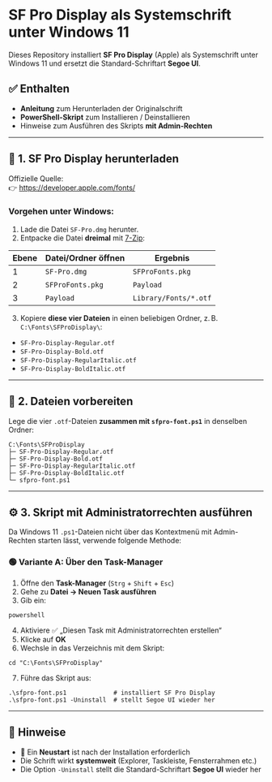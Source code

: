 
# SF Pro Display als Systemschrift unter Windows 11

Dieses Repository installiert **SF Pro Display** (Apple) als Systemschrift unter Windows 11 und ersetzt die Standard-Schriftart **Segoe UI**.

## ✅ Enthalten

- **Anleitung** zum Herunterladen der Originalschrift  
- **PowerShell-Skript** zum Installieren / Deinstallieren  
- Hinweise zum Ausführen des Skripts **mit Admin-Rechten**

---

## 🔽 1. SF Pro Display herunterladen

Offizielle Quelle:  
👉 https://developer.apple.com/fonts/

### Vorgehen unter Windows:

1. Lade die Datei `SF-Pro.dmg` herunter.  
2. Entpacke die Datei **dreimal** mit [7-Zip](https://www.7-zip.org/):

| Ebene | Datei/Ordner öffnen | Ergebnis                |
|-------|----------------------|-------------------------|
| 1     | `SF-Pro.dmg`         | `SFProFonts.pkg`        |
| 2     | `SFProFonts.pkg`     | `Payload`               |
| 3     | `Payload`            | `Library/Fonts/*.otf`   |

3. Kopiere **diese vier Dateien** in einen beliebigen Ordner, z. B. `C:\Fonts\SFProDisplay\`:

- `SF-Pro-Display-Regular.otf`  
- `SF-Pro-Display-Bold.otf`  
- `SF-Pro-Display-RegularItalic.otf`  
- `SF-Pro-Display-BoldItalic.otf`  

---

## 📁 2. Dateien vorbereiten

Lege die vier `.otf`-Dateien **zusammen mit `sfpro-font.ps1`** in denselben Ordner:

```
C:\Fonts\SFProDisplay
├─ SF-Pro-Display-Regular.otf
├─ SF-Pro-Display-Bold.otf
├─ SF-Pro-Display-RegularItalic.otf
├─ SF-Pro-Display-BoldItalic.otf
└─ sfpro-font.ps1
```

---

## ⚙ 3. Skript mit Administratorrechten ausführen

Da Windows 11 `.ps1`-Dateien nicht über das Kontextmenü mit Admin-Rechten starten lässt, verwende folgende Methode:

### 🟢 Variante A: Über den Task-Manager

1. Öffne den **Task-Manager** (`Strg` + `Shift` + `Esc`)  
2. Gehe zu **Datei → Neuen Task ausführen**  
3. Gib ein:

```
powershell
```

4. Aktiviere ✅ „Diesen Task mit Administratorrechten erstellen“  
5. Klicke auf **OK**  
6. Wechsle in das Verzeichnis mit dem Skript:

```
cd "C:\Fonts\SFProDisplay"
```

7. Führe das Skript aus:

```
.\sfpro-font.ps1             # installiert SF Pro Display
.\sfpro-font.ps1 -Uninstall  # stellt Segoe UI wieder her
```

---

## 🔁 Hinweise

- 🔄 Ein **Neustart** ist nach der Installation erforderlich  
- Die Schrift wirkt **systemweit** (Explorer, Taskleiste, Fensterrahmen etc.)  
- Die Option `-Uninstall` stellt die Standard-Schriftart **Segoe UI** wieder her
